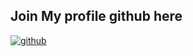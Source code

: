 ## Join My profile github here
<a href="https://github.com/Prumme">![github](https://img.shields.io/badge/GitHub-000000?style=for-the-badge&logo=GitHub&logoColor=white)</a>
